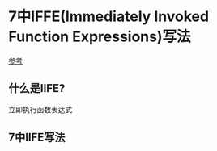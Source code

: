 # 7中IFFE(Immediately Invoked Function Expressions)写法
[参考](https://segmentfault.com/a/1190000017571347)
## 什么是IIFE?
立即执行函数表达式
## 7中IIFE写法
